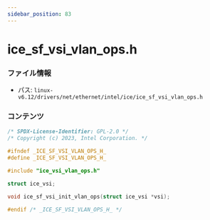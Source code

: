 ```yaml
---
sidebar_position: 83
---
```

# ice_sf_vsi_vlan_ops.h

### ファイル情報

- パス: `linux-v6.12/drivers/net/ethernet/intel/ice/ice_sf_vsi_vlan_ops.h`

### コンテンツ

```h
/* SPDX-License-Identifier: GPL-2.0 */
/* Copyright (c) 2023, Intel Corporation. */

#ifndef _ICE_SF_VSI_VLAN_OPS_H_
#define _ICE_SF_VSI_VLAN_OPS_H_

#include "ice_vsi_vlan_ops.h"

struct ice_vsi;

void ice_sf_vsi_init_vlan_ops(struct ice_vsi *vsi);

#endif /* _ICE_SF_VSI_VLAN_OPS_H_ */

```

